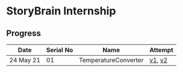 # StoryBrain Internship

## Progress

| Date      |  Serial No    | Name                         | Attempt                                                                                        |
| --------- | ------------- | ---------------------------- | ---------------------------------------------------------------------------------------------- |
| 24 May 21 | 01            | TemperatureConverter         | [v1][1-v1], [v2][1-v2]                                                                         |


[1-v1]: https://fc-converter.surge.sh/
[1-v2]: https://fc-converter-v2.surge.sh/
